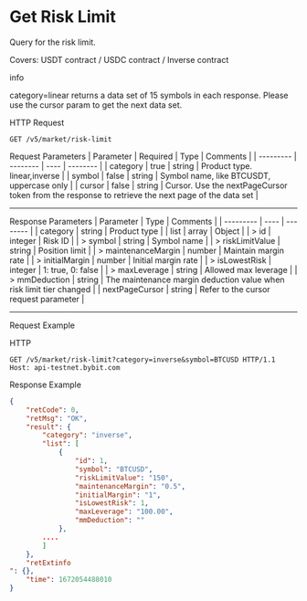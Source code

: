 # Get Risk Limit
Query for the risk limit.

Covers: USDT contract / USDC contract / Inverse contract

info

category=linear returns a data set of 15 symbols in each response. Please use the cursor param to get the next data set.


HTTP Request
```http
GET /v5/market/risk-limit
```

Request Parameters
| Parameter | Required | Type | Comments |
| --------- | -------- | ---- | -------- |
| category | true | string | Product type. linear,inverse |
| symbol | false | string | Symbol name, like BTCUSDT, uppercase only |
| cursor | false | string | Cursor. Use the nextPageCursor token from the response to retrieve the next page of the data set |

---


Response Parameters
| Parameter | Type | Comments |
| --------- | ---- | -------- |
| category | string | Product type |
| list | array | Object |
| > id | integer | Risk ID |
| > symbol | string | Symbol name |
| > riskLimitValue | string | Position limit |
| > maintenanceMargin | number | Maintain margin rate |
| > initialMargin | number | Initial margin rate |
| > isLowestRisk | integer | 1: true, 0: false |
| > maxLeverage | string | Allowed max leverage |
| > mmDeduction | string | The maintenance margin deduction value when risk limit tier changed |
| nextPageCursor | string | Refer to the cursor request parameter |

---


Request Example

HTTP
 
  
  
  
```http
GET /v5/market/risk-limit?category=inverse&symbol=BTCUSD HTTP/1.1
Host: api-testnet.bybit.com
```

Response Example
```json
{
    "retCode": 0,
    "retMsg": "OK",
    "result": {
        "category": "inverse",
        "list": [
            {
                "id": 1,
                "symbol": "BTCUSD",
                "riskLimitValue": "150",
                "maintenanceMargin": "0.5",
                "initialMargin": "1",
                "isLowestRisk": 1,
                "maxLeverage": "100.00",
                "mmDeduction": ""
            },
        ....
        ]
    },
    "retExtinfo
": {},
    "time": 1672054488010
}
```

